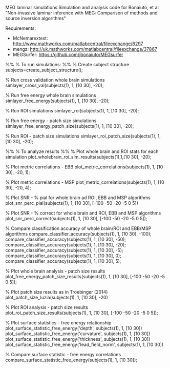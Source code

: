 MEG laminar simulations
Simulation and analysis code for Bonaiuto, et al
"Non-invasive laminar inference with MEG: Comparison of methods and source
inversion algorithms"

Requirements:
* McNemarextest: http://www.mathworks.com/matlabcentral/fileexchange/6297
* mengz: http://uk.mathworks.com/matlabcentral/fileexchange/37867
* MEGSurfer: https://github.com/jbonaiuto/MEGsurfer


%%
% To run simulations:
%%
% Create subject structure
subjects=create_subject_structure();

% Run cross validation whole brain simulations
simlayer_cross_val(subjects(1), 1, [10 30], -20);

% Run free energy whole brain simulations
simlayer_free_energy(subjects(1), 1, [10 30], -20);

% Run ROI simulations
simlayer_roi(subjects(1), 1, [10 30], -20);

% Run free energy - patch size simulations
simlayer_free_energy_patch_size(subjects(1), 1, [10 30], -20);

% Run ROI - patch size simulations
simlayer_roi_patch_size(subjects(1), 1, [10 30], -20);

%% 
% To analyze results
%%
% Plot whole brain and ROI stats for each simulation
plot_wholebrain_roi_sim_results(subjects(1),1,[10 30], -20);

% Plot metric correlations - EBB
plot_metric_correlations(subjects(1), 1, [10 30], -20, 1);

% Plot metric correlations - MSP
plot_metric_correlations(subjects(1), 1, [10 30], -20, 4);

% Plot SNR - % pial for whole brain ad ROI, EBB and MSP algorithms
plot_snr_perc_pial(subjects(1), 1, [10 30], [-100 -50 -20 -5 0 5])

% Plot SNR - % correct for whole brain and ROI, EBB and MSP algorithms
plot_snr_perc_correct(subjects(1), 1, [10 30], [-100 -50 -20 -5 0 5]);

% Compare classification accuracy of whole brain/ROI and EBB/MSP algorithms
compare_classifier_accuracy(subjects(1), 1, [10 30], -100);
compare_classifier_accuracy(subjects(1), 1, [10 30], -50);
compare_classifier_accuracy(subjects(1), 1, [10 30], -20);
compare_classifier_accuracy(subjects(1), 1, [10 30], -5);
compare_classifier_accuracy(subjects(1), 1, [10 30], 0);
compare_classifier_accuracy(subjects(1), 1, [10 30], 5);

% Plot whole brain analysis - patch size results
plot_free_energy_patch_size_results(subjects(1), 1, [10 30], [-100 -50 -20 -5 0 5]);

% Plot patch size results as in Troebinger (2014)
plot_patch_size_luzia(subjects(1), 1, [10 30], -20)

% Plot ROI analysis - patch size results
plot_roi_patch_size_results(subjects(1), 1, [10 30], [-100 -50 -20 -5 0 5]);

% Plot surface statistics - free energy relationship
plot_surface_statistic_free_energy('depth', subjects(1), 1, [10 30])
plot_surface_statistic_free_energy('curvature', subjects(1), 1, [10 30])
plot_surface_statistic_free_energy('thickness', subjects(1), 1, [10 30])
plot_surface_statistic_free_energy('lead_field_norm', subjects(1), 1, [10 30])

% Compare surface statistic - free energy correlations
compare_surface_statistic_free_energy(subjects(1), 1, [10 30]);